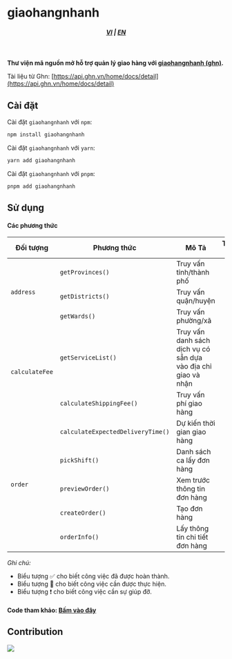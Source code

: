 # giaohangnhanh

<div style="text-align: center;">
    <h5>
        <a href="./README.md">VI</a>
        |
        <a href="./README_en-US.md">EN</a>
    </h5>
</div>
<br/>

<strong>Thư viện mã nguồn mở hỗ trợ quản lý giao hàng với [giaohangnhanh (ghn)](https://ghn.vn).</strong>

Tài liệu từ Ghn: [https://api.ghn.vn/home/docs/detail](https://api.ghn.vn/home/docs/detail)

## Cài đặt

Cài đặt `giaohangnhanh` với `npm`:

```bash
npm install giaohangnhanh
```

Cài đặt `giaohangnhanh` với `yarn`:

```bash
yarn add giaohangnhanh
```

Cài đặt `giaohangnhanh` với `pnpm`:

```bash
pnpm add giaohangnhanh
```

## Sử dụng

#### Các phương thức

<table>
    <thead>
        <tr>
            <th>Đối tượng</th>
            <th>Phương thức</th>
            <th>Mô Tả</th>
            <th>Trạng thái</th>
        </tr>
    </thead>
    <tbody>
        <tr>
            <td rowspan="3"><code>address</code></td>
            <td><code>getProvinces()</code></td>
            <td>Truy vấn tỉnh/thành phố</td>
            <td style="text-align:center">✅</td>
        </tr>
        <tr>
            <td><code>getDistricts()</code></td>
            <td>Truy vấn quận/huyện</td>
            <td style="text-align:center">✅</td>
        </tr>
        <tr>
            <td><code>getWards()</code></td>
            <td>Truy vấn phường/xã</td>
            <td style="text-align:center">✅</td>
        </tr>
        <tr>
            <td rowspan="2"><code>calculateFee</code></td>
            <td><code>getServiceList()</code></td>
            <td>Truy vấn danh sách dịch vụ có sẵn dựa vào địa chỉ giao và nhận</td>
            <td style="text-align:center">✅</td>
        </tr>
        <tr>
            <td><code>calculateShippingFee()</code></td>
            <td>Truy vấn phí giao hàng</td>
            <td style="text-align:center">✅</td>
        </tr>
        <tr>
            <td rowspan="5"><code>order</code></td>
            <td><code>calculateExpectedDeliveryTime()</code></td>
            <td>Dự kiến thời gian giao hàng</td>
            <td style="text-align:center">✅</td>
        </tr>
        <tr>
            <td><code>pickShift()</code></td>
            <td>Danh sách ca lấy đơn hàng</td>
            <td style="text-align:center">✅</td>
        </tr>
        <tr>
            <td><code>previewOrder()</code></td>
            <td>Xem trước thông tin đơn hàng</td>
            <td style="text-align:center">✅</td>
        </tr>
        <tr>
            <td><code>createOrder()</code></td>
            <td>Tạo đơn hàng</td>
            <td style="text-align:center">✅</td>
        </tr>
        <tr>
            <td><code>orderInfo()</code></td>
            <td>Lấy thông tin chi tiết đơn hàng</td>
            <td style="text-align:center">✅</td>
        </tr>
    </tbody>
</table>

_Ghi chú:_

- Biểu tượng ✅ cho biết công việc đã được hoàn thành.
- Biểu tượng 📝 cho biết công việc cần được thực hiện.
- Biểu tượng ❗ cho biết công việc cần sự giúp đỡ.

#### Code tham khảo: <a href="https://github.com/lehuygiang28/giaohangnhanh/blob/HEAD/example/index.ts" target="_blank">Bấm vào đây</a>

## Contribution

<a href="https://github.com/lehuygiang28/giaohangnhanh/graphs/contributors">
  <img src="https://contrib.rocks/image?repo=lehuygiang28/giaohangnhanh" />
</a>
